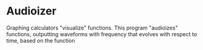 # Audioizer
Graphing calculators "visualize" functions. This program "audioizes" functions, outputting waveforms with frequency that evolves with respect to time, based on the function
